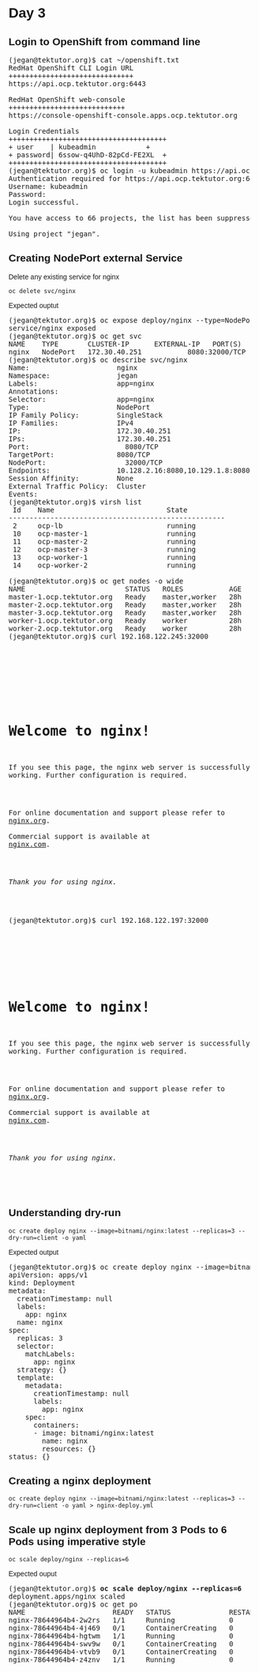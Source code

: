 # Day 3

## Login to OpenShift from command line
<pre>
(jegan@tektutor.org)$ cat ~/openshift.txt 
RedHat OpenShift CLI Login URL
++++++++++++++++++++++++++++++
https://api.ocp.tektutor.org:6443 

RedHat OpenShift web-console 
++++++++++++++++++++++++++++
https://console-openshift-console.apps.ocp.tektutor.org 

Login Credentials
++++++++++++++++++++++++++++++++++++++
+ user    | kubeadmin		     +
+ password| 6ssow-q4UhD-82pCd-FE2XL  +
++++++++++++++++++++++++++++++++++++++
(jegan@tektutor.org)$ oc login -u kubeadmin https://api.ocp.tektutor.org:6443
Authentication required for https://api.ocp.tektutor.org:6443 (openshift)
Username: kubeadmin
Password: 
Login successful.

You have access to 66 projects, the list has been suppressed. You can list all projects with 'oc projects'

Using project "jegan".
</pre>

## Creating NodePort external Service
Delete any existing service for nginx
```
oc delete svc/nginx
```

Expected ouptut
<pre>
(jegan@tektutor.org)$ oc expose deploy/nginx --type=NodePort --port=8080
service/nginx exposed
(jegan@tektutor.org)$ oc get svc
NAME    TYPE       CLUSTER-IP      EXTERNAL-IP   PORT(S)          AGE
nginx   NodePort   172.30.40.251   <none>        8080:32000/TCP   3s
(jegan@tektutor.org)$ oc describe svc/nginx
Name:                     nginx
Namespace:                jegan
Labels:                   app=nginx
Annotations:              <none>
Selector:                 app=nginx
Type:                     NodePort
IP Family Policy:         SingleStack
IP Families:              IPv4
IP:                       172.30.40.251
IPs:                      172.30.40.251
Port:                     <unset>  8080/TCP
TargetPort:               8080/TCP
NodePort:                 <unset>  32000/TCP
Endpoints:                10.128.2.16:8080,10.129.1.8:8080,10.131.0.17:8080
Session Affinity:         None
External Traffic Policy:  Cluster
Events:                   <none>
(jegan@tektutor.org)$ virsh list
 Id    Name                           State
----------------------------------------------------
 2     ocp-lb                         running
 10    ocp-master-1                   running
 11    ocp-master-2                   running
 12    ocp-master-3                   running
 13    ocp-worker-1                   running
 14    ocp-worker-2                   running

(jegan@tektutor.org)$ oc get nodes -o wide
NAME                        STATUS   ROLES           AGE   VERSION           INTERNAL-IP       EXTERNAL-IP   OS-IMAGE                                                        KERNEL-VERSION                 CONTAINER-RUNTIME
master-1.ocp.tektutor.org   Ready    master,worker   28h   v1.23.5+012e945   192.168.122.245   <none>        Red Hat Enterprise Linux CoreOS 410.84.202207262020-0 (Ootpa)   4.18.0-305.57.1.el8_4.x86_64   cri-o://1.23.3-11.rhaos4.10.gitddf4b1a.1.el8
master-2.ocp.tektutor.org   Ready    master,worker   28h   v1.23.5+012e945   192.168.122.121   <none>        Red Hat Enterprise Linux CoreOS 410.84.202207262020-0 (Ootpa)   4.18.0-305.57.1.el8_4.x86_64   cri-o://1.23.3-11.rhaos4.10.gitddf4b1a.1.el8
master-3.ocp.tektutor.org   Ready    master,worker   28h   v1.23.5+012e945   192.168.122.70    <none>        Red Hat Enterprise Linux CoreOS 410.84.202207262020-0 (Ootpa)   4.18.0-305.57.1.el8_4.x86_64   cri-o://1.23.3-11.rhaos4.10.gitddf4b1a.1.el8
worker-1.ocp.tektutor.org   Ready    worker          28h   v1.23.5+012e945   192.168.122.101   <none>        Red Hat Enterprise Linux CoreOS 410.84.202207262020-0 (Ootpa)   4.18.0-305.57.1.el8_4.x86_64   cri-o://1.23.3-11.rhaos4.10.gitddf4b1a.1.el8
worker-2.ocp.tektutor.org   Ready    worker          28h   v1.23.5+012e945   192.168.122.197   <none>        Red Hat Enterprise Linux CoreOS 410.84.202207262020-0 (Ootpa)   4.18.0-305.57.1.el8_4.x86_64   cri-o://1.23.3-11.rhaos4.10.gitddf4b1a.1.el8
(jegan@tektutor.org)$ curl 192.168.122.245:32000
<!DOCTYPE html>
<html>
<head>
<title>Welcome to nginx!</title>
<style>
html { color-scheme: light dark; }
body { width: 35em; margin: 0 auto;
font-family: Tahoma, Verdana, Arial, sans-serif; }
</style>
</head>
<body>
<h1>Welcome to nginx!</h1>
<p>If you see this page, the nginx web server is successfully installed and
working. Further configuration is required.</p>

<p>For online documentation and support please refer to
<a href="http://nginx.org/">nginx.org</a>.<br/>
Commercial support is available at
<a href="http://nginx.com/">nginx.com</a>.</p>

<p><em>Thank you for using nginx.</em></p>
</body>
</html>
(jegan@tektutor.org)$ curl 192.168.122.197:32000
<!DOCTYPE html>
<html>
<head>
<title>Welcome to nginx!</title>
<style>
html { color-scheme: light dark; }
body { width: 35em; margin: 0 auto;
font-family: Tahoma, Verdana, Arial, sans-serif; }
</style>
</head>
<body>
<h1>Welcome to nginx!</h1>
<p>If you see this page, the nginx web server is successfully installed and
working. Further configuration is required.</p>

<p>For online documentation and support please refer to
<a href="http://nginx.org/">nginx.org</a>.<br/>
Commercial support is available at
<a href="http://nginx.com/">nginx.com</a>.</p>

<p><em>Thank you for using nginx.</em></p>
</body>
</html>
</pre>

## Understanding dry-run
```
oc create deploy nginx --image=bitnami/nginx:latest --replicas=3 --dry-run=client -o yaml
```
Expected output
<pre>
(jegan@tektutor.org)$ oc create deploy nginx --image=bitnami/nginx:latest --replicas=3 --dry-run=client -o yaml
apiVersion: apps/v1
kind: Deployment
metadata:
  creationTimestamp: null
  labels:
    app: nginx
  name: nginx
spec:
  replicas: 3
  selector:
    matchLabels:
      app: nginx
  strategy: {}
  template:
    metadata:
      creationTimestamp: null
      labels:
        app: nginx
    spec:
      containers:
      - image: bitnami/nginx:latest
        name: nginx
        resources: {}
status: {}
</pre>

## Creating a nginx deployment 
```
oc create deploy nginx --image=bitnami/nginx:latest --replicas=3 --dry-run=client -o yaml > nginx-deploy.yml
```

## Scale up nginx deployment from 3 Pods to 6 Pods using imperative style
```
oc scale deploy/nginx --replicas=6
```

Expected ouput
<pre>
(jegan@tektutor.org)$ <b>oc scale deploy/nginx --replicas=6</b>
deployment.apps/nginx scaled
(jegan@tektutor.org)$ oc get po
NAME                     READY   STATUS              RESTARTS   AGE
nginx-78644964b4-2w2rs   1/1     Running             0          4m33s
nginx-78644964b4-4j469   0/1     ContainerCreating   0          3s
nginx-78644964b4-hgtwm   1/1     Running             0          4m33s
nginx-78644964b4-swv9w   0/1     ContainerCreating   0          3s
nginx-78644964b4-vtvb9   0/1     ContainerCreating   0          3s
nginx-78644964b4-z4znv   1/1     Running             0          4m33s
</pre>

